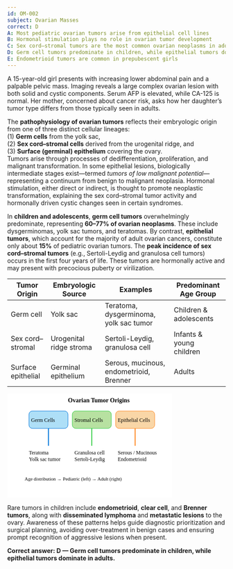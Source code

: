 ```yaml
---
id: OM-002
subject: Ovarian Masses
correct: D
A: Most pediatric ovarian tumors arise from epithelial cell lines
B: Hormonal stimulation plays no role in ovarian tumor development
C: Sex cord–stromal tumors are the most common ovarian neoplasms in adolescents
D: Germ cell tumors predominate in children, while epithelial tumors dominate in adults
E: Endometrioid tumors are common in prepubescent girls
---
```


A 15-year-old girl presents with increasing lower abdominal pain and a palpable pelvic mass. Imaging reveals a large complex ovarian lesion with both solid and cystic components. Serum AFP is elevated, while CA-125 is normal. Her mother, concerned about cancer risk, asks how her daughter’s tumor type differs from those typically seen in adults.

<!-- EXPLANATION -->

The **pathophysiology of ovarian tumors** reflects their embryologic origin from one of three distinct cellular lineages:  
(1) **Germ cells** from the yolk sac,  
(2) **Sex cord–stromal cells** derived from the urogenital ridge, and  
(3) **Surface (germinal) epithelium** covering the ovary.  
Tumors arise through processes of dedifferentiation, proliferation, and malignant transformation. In some epithelial lesions, biologically intermediate stages exist—termed *tumors of low malignant potential*—representing a continuum from benign to malignant neoplasia. Hormonal stimulation, either direct or indirect, is thought to promote neoplastic transformation, explaining the sex cord–stromal tumor activity and hormonally driven cystic changes seen in certain syndromes.

In **children and adolescents**, **germ cell tumors** overwhelmingly predominate, representing **60–77% of ovarian neoplasms**. These include dysgerminomas, yolk sac tumors, and teratomas. By contrast, **epithelial tumors**, which account for the majority of adult ovarian cancers, constitute only about **15%** of pediatric ovarian tumors. The **peak incidence of sex cord–stromal tumors** (e.g., Sertoli-Leydig and granulosa cell tumors) occurs in the first four years of life. These tumors are hormonally active and may present with precocious puberty or virilization.

| **Tumor Origin** | **Embryologic Source** | **Examples** | **Predominant Age Group** |
|------------------|------------------------|---------------|----------------------------|
| Germ cell | Yolk sac | Teratoma, dysgerminoma, yolk sac tumor | Children & adolescents |
| Sex cord–stromal | Urogenital ridge stroma | Sertoli-Leydig, granulosa cell | Infants & young children |
| Surface epithelial | Germinal epithelium | Serous, mucinous, endometrioid, Brenner | Adults |

<svg width="380" height="240" xmlns="http://www.w3.org/2000/svg">
  <rect x="0" y="0" width="380" height="240" fill="white"/>
  <text x="140" y="20" font-size="14" font-family="Trebuchet MS" font-weight="bold">Ovarian Tumor Origins</text>
  <rect x="50" y="40" width="90" height="40" fill="#AEDFF7" stroke="#0074D9" rx="8"/>
  <rect x="150" y="40" width="90" height="40" fill="#B7E1A1" stroke="#2ECC40" rx="8"/>
  <rect x="250" y="40" width="90" height="40" fill="#F9D6A7" stroke="#FF851B" rx="8"/>
  <text x="55" y="65" font-size="12" font-family="Trebuchet MS">Germ Cells</text>
  <text x="155" y="65" font-size="12" font-family="Trebuchet MS">Stromal Cells</text>
  <text x="255" y="65" font-size="12" font-family="Trebuchet MS">Epithelial Cells</text>
  <line x1="95" y1="80" x2="95" y2="120" stroke="#0074D9" stroke-width="2"/>
  <line x1="195" y1="80" x2="195" y2="120" stroke="#2ECC40" stroke-width="2"/>
  <line x1="295" y1="80" x2="295" y2="120" stroke="#FF851B" stroke-width="2"/>
  <text x="50" y="140" font-size="12" font-family="Trebuchet MS">Teratoma</text>
  <text x="50" y="155" font-size="12" font-family="Trebuchet MS">Yolk sac tumor</text>
  <text x="155" y="140" font-size="12" font-family="Trebuchet MS">Granulosa cell</text>
  <text x="155" y="155" font-size="12" font-family="Trebuchet MS">Sertoli-Leydig</text>
  <text x="255" y="140" font-size="12" font-family="Trebuchet MS">Serous / Mucinous</text>
  <text x="255" y="155" font-size="12" font-family="Trebuchet MS">Endometrioid</text>
  <text x="40" y="200" font-size="11" font-family="Trebuchet MS">Age distribution → Pediatric (left) → Adult (right)</text>
</svg>

Rare tumors in children include **endometrioid**, **clear cell**, and **Brenner tumors**, along with **disseminated lymphoma** and **metastatic lesions** to the ovary. Awareness of these patterns helps guide diagnostic prioritization and surgical planning, avoiding over-treatment in benign cases and ensuring prompt recognition of aggressive lesions when present.

**Correct answer: D — Germ cell tumors predominate in children, while epithelial tumors dominate in adults.**
